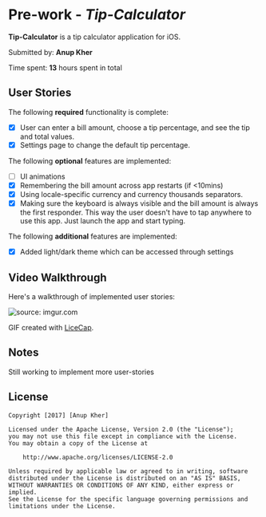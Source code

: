 # Pre-work - *Tip-Calculator*

**Tip-Calculator** is a tip calculator application for iOS.

Submitted by: **Anup Kher**

Time spent: **13** hours spent in total

## User Stories

The following **required** functionality is complete:

* [X] User can enter a bill amount, choose a tip percentage, and see the tip and total values.
* [X] Settings page to change the default tip percentage.

The following **optional** features are implemented:
* [ ] UI animations
* [X] Remembering the bill amount across app restarts (if <10mins)
* [X] Using locale-specific currency and currency thousands separators.
* [X] Making sure the keyboard is always visible and the bill amount is always the first responder. This way the user doesn't have to tap anywhere to use this app. Just launch the app and start typing.

The following **additional** features are implemented:

- [X] Added light/dark theme which can be accessed through settings

## Video Walkthrough 

Here's a walkthrough of implemented user stories:

<img src="http://i.imgur.com/vdpG7kx.gif" title="Video Walkthrough" alt="source: imgur.com" />

GIF created with [LiceCap](http://www.cockos.com/licecap/).

## Notes

Still working to implement more user-stories

## License

    Copyright [2017] [Anup Kher]

    Licensed under the Apache License, Version 2.0 (the "License");
    you may not use this file except in compliance with the License.
    You may obtain a copy of the License at

        http://www.apache.org/licenses/LICENSE-2.0

    Unless required by applicable law or agreed to in writing, software
    distributed under the License is distributed on an "AS IS" BASIS,
    WITHOUT WARRANTIES OR CONDITIONS OF ANY KIND, either express or implied.
    See the License for the specific language governing permissions and
    limitations under the License.
